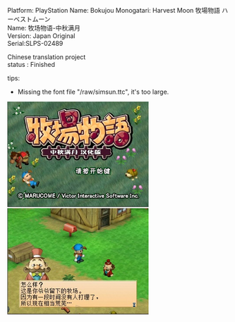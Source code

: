 Platform: PlayStation 
Name: Bokujou Monogatari: Harvest Moon 牧場物語 ハーベストムーン  
Name: 牧场物语-中秋满月  
Version: Japan Original  
Serial:SLPS-02489    
  
Chinese translation project    
status : Finished


tips:
* Missing the font file "/raw/simsun.ttc", it's too large.


![](https://raw.githubusercontent.com/jywjyw/harvestmoon-hack/master/preview/1.jpg)
![](https://raw.githubusercontent.com/jywjyw/harvestmoon-hack/master/preview/2.jpg)
